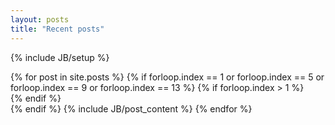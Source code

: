 ```yaml
---
layout: posts
title: "Recent posts"
---
```

{% include JB/setup %}
<div class="row-fluid posts-summary">
	{% for post in site.posts %}
	{% if forloop.index == 1 or forloop.index == 5 or forloop.index == 9 or forloop.index == 13 %}
		{% if forloop.index > 1 %}
			</div>
		{% endif %}
		<div class="span12">
	{% endif %}
	{% include JB/post_content %}
	{% endfor %}
	</div> <!-- span12 -->
</div>
  